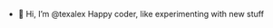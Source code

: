 - 👋 Hi, I’m @texalex
Happy coder, like experimenting with new stuff

<!---
texalex/texalex is a ✨ special ✨ repository because its `README.md` (this file) appears on your GitHub profile.
You can click the Preview link to take a look at your changes.
--->
